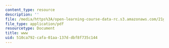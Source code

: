 ```yaml
---
content_type: resource
description: ''
file: /media/https%3A/open-learning-course-data-rc.s3.amazonaws.com/21g-114-chinese-vi-streamlined-spring-2005/510ca792cafa01aa137ddbf8f735c144_MIT21G_114S05_4_06j_2.pdf
file_type: application/pdf
resourcetype: Document
title: www
uid: 510ca792-cafa-01aa-137d-dbf8f735c144
---
```

